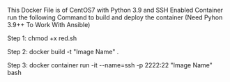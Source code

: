 This Docker File is of CentOS7 with Python 3.9 and SSH Enabled Container run the following Command to build and deploy the container (Need Pyhon 3.9++ To Work With Ansible)

Step 1:
chmod +x red.sh

Step 2:
docker build -t "Image Name" .

Step 3:
docker container run -it --name=ssh -p 2222:22 "Image Name" bash
